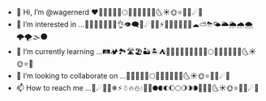 - 👋 Hi, I’m @wagernerd ❤🌝🌑🌒🌓🌔🌕🌖🌗🌘🌙🌚🌛🌜☀🌞⭐🌟🌠☄🌈
- 👀 I’m interested in ...🐱‍🏍✨🌹👱🏾‍♀️👌👁‍🗨🕋☄🌠🌊⚡🔥🌈🌗🌓🌒🌑☁⛅⛈🌤🌥🌦🌧🌨🌩🌪🌫🌑
- 🌱 I’m currently learning ...🛤🏕🏞🛣🏖🏜🏝⛺🌁🌃🌄🌅🌝🌑🌒🌓🌔🌕🌖🌗🌘🌙🌚🌛🌜☀🌞⭐🌟
- 💞️ I’m looking to collaborate on ...🌝🌑🌒🌓🌔🌕🌖🌗🌘🌙🌚🌛🌜☀🌞⭐🌟🌠☄🌈
- 📫 How to reach me ...🌠☄🌈🌀❄⚡☃🔥⛄💧🌊🌝🌑🌒🌓🌔🌕🌖🌗🌘🌙🌚🌛🌜☀🌞⭐🌟🌠☄🌈

<!---
wagernerd/wagernerd is a ✨ special ✨ repository because its `README.md` (this file) appears on your GitHub profile.
You can click the Preview link to take a look at your changes.  
--->
